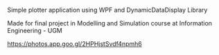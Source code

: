Simple plotter application using WPF and DynamicDataDisplay Library

Made for final project in Modelling and Simulation course at Information Engineering - UGM

https://photos.app.goo.gl/2HPHjstSvdf4npmh6
